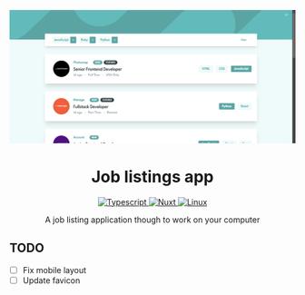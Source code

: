 <div align="center">

![Example](./.doc/examples/release_1.png "Release")

# Job listings app

  <p>
    <a href="https://github.com/AndresMpa/job-listings-app">
      <img
        src="https://img.shields.io/badge/-typescript-white?style=for-the-badge&logo=typescript"
        alt="Typescript"
      />
    </a>
    <a href="https://github.com/AndresMpa/job-listings-app">
      <img
        src="https://img.shields.io/badge/-nuxt-black?style=for-the-badge&logo=nuxtdotjs"
        alt="Nuxt"
      />
    </a>
    <a href="https://github.com/AndresMpa/job-listings-app">
      <img
        src="https://img.shields.io/badge/-linux-black?style=for-the-badge&logo=linux"
        alt="Linux"
      />
    </a>
  </p>

A job listing application though to work on your computer

</div>

## TODO

- [ ] Fix mobile layout
- [ ] Update favicon
